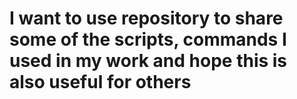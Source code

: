 # I want to use repository to share some of the scripts, commands I used in my work and hope this is also useful for others
